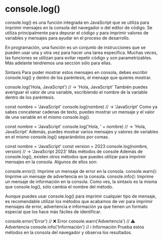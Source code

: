 # console.log()

console.log() es una función integrada en JavaScript que se utiliza para imprimir mensajes en la consola del navegador o del editor de código. Se utiliza principalmente para depurar el código y para imprimir valores de variables y mensajes para ayudar en el proceso de desarrollo.

En programación, una función es un conjunto de instrucciones que se pueden usar una y otra vez para hacer una tarea específica. Muchas veces, las funciones se utilizan para evitar repetir código y son parametrizables. Más adelante tendremos una sección sólo para ellas.

Sintaxis
Para poder mostrar estos mensajes en consola, debes escribir console.log() y dentro de los paréntesis, el mensaje que quieres mostrar.

console.log('Hola, JavaScript')
// -> 'Hola, JavaScript'
También puedes averiguar el valor de una variable, escribiendo el nombre de la variable dentro de los paréntesis.

const nombre = 'JavaScript'
console.log(nombre)
// -> 'JavaScript'
Como ya sabes concatenar cadenas de texto, puedes mostrar un mensaje y el valor de una variable en el mismo console.log().

const nombre = 'JavaScript'
console.log('Hola, ' + nombre)
// -> 'Hola, JavaScript'
Además, puedes mostrar varios mensajes y valores de variables en el mismo console.log() separándolos por comas.

const nombre = 'JavaScript'
const version = 2023
console.log(nombre, version)
// -> 'JavaScript 2023'
Más métodos de console
Además de console.log(), existen otros métodos que puedes utilizar para imprimir mensajes en la consola. Algunos de ellos son:

console.error(): Imprime un mensaje de error en la consola.
console.warn(): Imprime un mensaje de advertencia en la consola.
console.info(): Imprime un mensaje de información en la consola.
Como ves, la sintaxis es la misma que console.log(), sólo cambia el nombre del método.

Aunque puedes usar console.log() para imprimir cualquier tipo de mensaje, es recomendable utilizar los métodos que acabamos de ver para imprimir mensajes de error, advertencia e información ya que tienen un formato especial que los hace más fáciles de identificar.

console.error('Error')
// ❌ Error
console.warn('Advertencia')
// ⚠️ Advertencia
console.info('Información')
// ℹ️ Información
Prueba estos métodos en la consola del navegador y observa los resultados.

